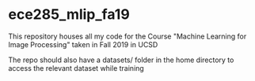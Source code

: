 # ece285_mlip_fa19
This repository houses all my code for the Course "Machine Learning for Image Processing" taken in Fall 2019 in UCSD

The repo should also have a datasets/ folder in the home directory to access the relevant dataset while training
